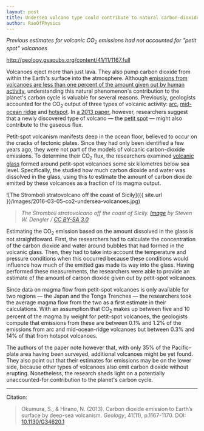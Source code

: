 ```yaml
---
layout: post
title: Undersea volcano type could contribute to natural carbon-dioxide emissions
author: RaoOfPhysics
---
```


_Previous estimates for volcanic CO<sub>2</sub> emissions had not accounted for "petit spot" volcanoes_

http://geology.gsapubs.org/content/41/11/1167.full

Volcanoes eject more than just lava.
They also pump carbon dioxide from within the Earth's surface into the atmosphere.
Although [emissions from volcanoes are less than one percent of the amount given out by human activity](http://volcanoes.usgs.gov/vhp/gas_climate.html), understanding this natural phenomenon's contribution to the planet's carbon cycle is valuable for several reasons.
Previously, geologists accounted for the CO<sub>2</sub> output of three types of volcanic activity: [arc](https://en.wikipedia.org/wiki/Volcanic_arc), [mid-ocean ridge](https://en.wikipedia.org/wiki/Mid-ocean_ridge) and [hotspot](https://en.wikipedia.org/wiki/Hotspot_%28geology%29).
In [a 2013 paper](http://dx.doi.org/10.1130/G34620.1), however, researchers suggest that a newly discovered type of volcano &mdash; the [petit spot](http://news.nationalgeographic.com/news/2006/07/060727-new-volcano.html) &mdash; might also contribute to the gaseous flux.

Petit-spot volcanism manifests deep in the ocean floor, believed to occur on the cracks of tectonic plates.
Since they had only been identified a few years ago, they were not part of the models of volcanic carbon-dioxide emissions.
To determine their CO<sub>2</sub> flux, the researchers examined [volcanic glass](https://en.wikipedia.org/wiki/Volcanic_glass) formed around petit-spot volcanoes some six kilometres below sea level.
Specifically, the studied how much carbon dioxide and water was dissolved in the glass, using this to estimate the amount of carbon dioxide emitted by these volcanoes as a fraction of its magma output.

![The Stromboli stratovolcano off the coast of Sicily]({{ site.url }}/images/2016-03-05-co2-undersea-volcanoes.jpg)

> _The Stromboli stratovolcano off the coast of Sicily. [Image](https://en.wikipedia.org/wiki/File:DenglerSW-Stromboli-20040928-1230x800.jpg) by Steven W. Dengler / [CC BY-SA 3.0](https://creativecommons.org/licenses/by-sa/3.0/)_

Estimating the CO<sub>2</sub> emission based on the amount dissolved in the glass is not straightfoward.
First, the researchers had to calculate the concentration of the carbon dioxide and water around bubbles that had formed in the volcanic glass.
Then, they had to take into account the temperature and pressure conditions when this occurred because these conditions would influence how much of the emitted gas made its way into the glass.
Having performed these measurements, the researchers were able to provide an estimate of the amount of carbon dioxide given out by petit-spot volcanoes.

Since data on magma flow from petit-spot volcanoes is only available for two regions &mdash; the Japan and the Tonga Trenches &mdash; the researchers took the average magma flow from the two as a first estimate in their calculations.
With an assumption that CO<sub>2</sub> makes up between five and 10 percent of the magma by weight for petit-spot volcanoes, the geologists compute that emissions from these are between 0.1% and 1.2% of the emissions from arc and mid-ocean-ridge volcanoes but between 0.3% and 14% of that from hotspot volcanoes.

The authors of the paper note however that, with only 35% of the Pacific-plate area having been surveyed, additional volcanoes might be yet found.
They also point out that their estimates for emissions may be on the lower side, because other types of volcanoes also emit carbon dioxide without erupting.
Nonetheless, the research sheds light on a potentially unaccounted-for contribution to the planet's carbon cycle.

---
Citation:

> Okumura, S., & Hirano, N. (2013). Carbon dioxide emission to Earth’s surface by deep-sea volcanism. _Geology_, 41(11), p.1167-1170. DOI: [10.1130/G34620.1](http://dx.doi.org/10.1130/G34620.1)
